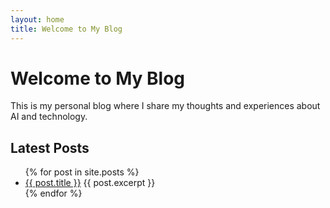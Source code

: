 ```yaml
---
layout: home
title: Welcome to My Blog
---
```


# Welcome to My Blog

This is my personal blog where I share my thoughts and experiences about AI and technology.

## Latest Posts

<ul>
  {% for post in site.posts %}
    <li>
      <a href="{{ post.url }}">{{ post.title }}</a>
      {{ post.excerpt }}
    </li>
  {% endfor %}
</ul> 
